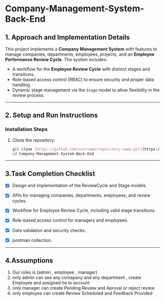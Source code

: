 # Company-Management-System-Back-End

## 1. Approach and Implementation Details

This project implements a **Company Management System** with features to manage companies, departments, employees, projects, and an **Employee Performance Review Cycle**. The system includes:
- A workflow for the **Employee Review Cycle** with distinct stages and transitions.
- Role-based access control (RBAC) to ensure security and proper data handling.
- Dynamic stage management via the `Stage` model to allow flexibility in the review process.

---

## 2. Setup and Run Instructions



### Installation Steps
1. Clone the repository:
   ```bash
   git clone [https://github.com/username/repository-name.git](https://github.com/SeifZeineldin/Company-Management-System-Back-End.git]
   cd Company-Management-System-Back-End

----
## 3.Task Completion Checklist

 - [x] Design and implementation of the ReviewCycle and Stage models.
 - [x] APIs for managing companies, departments, employees, and review cycles.
 - [x] Workflow for Employee Review Cycle, including valid stage transitions.
 - [x] Role-based access control for managers and employees.
 - [x] Data validation and security checks.
 - [x] postman collection.



----
## 4.Assumptions
1. Our roles is (admin , employee , manager)
2. only admin can see any comapany and any department , create Employee and assigned he to account 
3. only manager can create Pending Review and Aproval or reject review
4. only employee can create Review Scheduled and Feedback Provided









